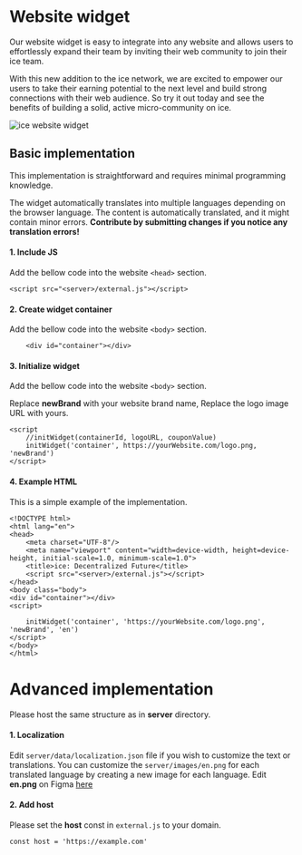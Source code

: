 # Website widget
Our website widget is easy to integrate into any website and allows users to effortlessly expand their team by inviting their web community to join their ice team.

With this new addition to the ice network, we are excited to empower our users to take their earning potential to the next level and build strong connections with their web audience. So try it out today and see the benefits of building a solid, active micro-community on ice.

![ice website widget](https://i.imgur.com/IzBa6rk.jpeg)


## Basic implementation
This implementation is straightforward and requires minimal programming knowledge.

The widget automatically translates into multiple languages depending on the browser language. The content is automatically translated, and it might contain minor errors.
**Contribute by submitting changes if you notice any translation errors!**

#### 1. Include JS
Add the bellow code into the website `<head>` section.

```
<script src="<server>/external.js"></script>
```

#### 2. Create widget container
Add the bellow code into the website `<body>` section.

```
    <div id="container"></div>
```
#### 3. Initialize widget
Add the bellow code into the website `<body>` section.

Replace **newBrand** with your website brand name,
Replace the logo image URL with yours.

```
<script
    //initWidget(containerId, logoURL, couponValue)
    initWidget('container', https://yourWebsite.com/logo.png, 'newBrand')
</script>
```

#### 4. Example HTML
This is a simple example of the implementation.

```
<!DOCTYPE html>
<html lang="en">
<head>
    <meta charset="UTF-8"/>
    <meta name="viewport" content="width=device-width, height=device-height, initial-scale=1.0, minimum-scale=1.0">
    <title>ice: Decentralized Future</title>
    <script src="<server>/external.js"></script>
</head>
<body class="body">
<div id="container"></div>
<script>

    initWidget('container', 'https://yourWebsite.com/logo.png', 'newBrand', 'en')
</script>
</body>
</html>

```

# Advanced implementation
Please host the same structure as in **server** directory.

#### 1. Localization
Edit `server/data/localization.json` file if you wish to customize the text or translations.
You can customize the `server/images/en.png` for each translated language by creating a new image for each language.
Edit **en.png** on Figma [here](https://www.google.com)

#### 2. Add host
Please set the **host** const in `external.js` to your domain.

```
const host = 'https://example.com'
```
